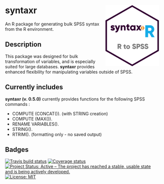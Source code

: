 # syntaxr <img src="hex_sticker.png" width = "175" height = "200" align="right" />
An R package for generating bulk SPSS syntax from the R environment.

## Description
This package was designed for bulk transformation of variables, and is especially suited for large databases.
**syntaxr** provides enhanced flexibility for manipulating variables outside of SPSS.

## Currently includes
**syntaxr (v. 0.5.0)** currently provides functions for the following SPSS commands :
- COMPUTE (CONCAT()). (with STRING creation)
- COMPUTE (MAX()).
- RENAME VARIABLES().
- STRING().
- RTRIM(). (formatting only - no saved output)

## Badges
[![Travis build status](https://travis-ci.org/greenmeen/syntaxr.svg?branch=master)](https://travis-ci.org/greenmeen/syntaxr)
[![Coverage status](https://codecov.io/gh/greenmeen/syntaxr/branch/master/graph/badge.svg)](https://codecov.io/github/greenmeen/syntaxr?branch=master)
[![Project Status: Active – The project has reached a stable, usable state and is being actively developed.](https://www.repostatus.org/badges/latest/active.svg)](https://www.repostatus.org/#active)
[![License: MIT](https://img.shields.io/badge/License-MIT-yellow.svg)](https://opensource.org/licenses/MIT)
